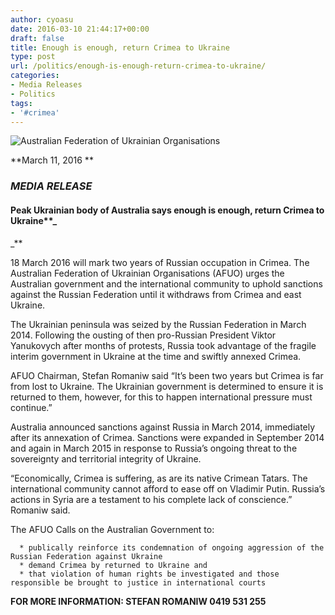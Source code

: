 ```yaml
---
author: cyoasu
date: 2016-03-10 21:44:17+00:00
draft: false
title: Enough is enough, return Crimea to Ukraine
type: post
url: /politics/enough-is-enough-return-crimea-to-ukraine/
categories:
- Media Releases
- Politics
tags:
- '#crimea'
---
```


![Australian Federation of Ukrainian Organisations](http://www.ozeukes.com/wp-content/uploads/2014/10/image001.png)


**March 11, 2016 **


### **_MEDIA RELEASE_**




#### **Peak Ukrainian body of Australia says enough is enough, return Crimea to Ukraine****_
_**


18 March 2016 will mark two years of Russian occupation in Crimea. The Australian Federation of Ukrainian Organisations (AFUO) urges the Australian government and the international community to uphold sanctions against the Russian Federation until it withdraws from Crimea and east Ukraine.

The Ukrainian peninsula was seized by the Russian Federation in March 2014. Following the ousting of then pro-Russian President Viktor Yanukovych after months of protests, Russia took advantage of the fragile interim government in Ukraine at the time and swiftly annexed Crimea.

AFUO Chairman, Stefan Romaniw said “It’s been two years but Crimea is far from lost to Ukraine. The Ukrainian government is determined to ensure it is returned to them, however, for this to happen international pressure must continue.”

Australia announced sanctions against Russia in March 2014, immediately after its annexation of Crimea. Sanctions were expanded in September 2014 and again in March 2015 in response to Russia’s ongoing threat to the sovereignty and territorial integrity of Ukraine.

“Economically, Crimea is suffering, as are its native Crimean Tatars. The international community cannot afford to ease off on Vladimir Putin. Russia’s actions in Syria are a testament to his complete lack of conscience.” Romaniw said.

The AFUO Calls on the Australian Government to:



 	  * publically reinforce its condemnation of ongoing aggression of the Russian Federation against Ukraine
 	  * demand Crimea by returned to Ukraine and
 	  * that violation of human rights be investigated and those responsible be brought to justice in international courts

**FOR MORE INFORMATION: STEFAN ROMANIW 0419 531 255**
